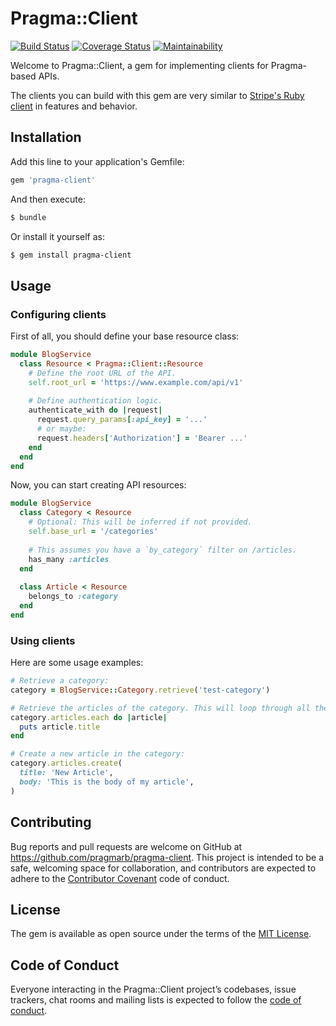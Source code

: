 # Pragma::Client

[![Build Status](https://travis-ci.org/pragmarb/pragma-client.svg?branch=master)](https://travis-ci.org/pragmarb/pragma-client)
[![Coverage Status](https://coveralls.io/repos/github/pragmarb/pragma-client/badge.svg?branch=master)](https://coveralls.io/github/pragmarb/pragma-client?branch=master)
[![Maintainability](https://api.codeclimate.com/v1/badges/986b54b1951aef56ce0e/maintainability)](https://codeclimate.com/github/pragmarb/pragma-client/maintainability)

Welcome to Pragma::Client, a gem for implementing clients for Pragma-based APIs.

The clients you can build with this gem are very similar to [Stripe's Ruby client](https://github.com/stripe/stripe-ruby)
in features and behavior.

## Installation

Add this line to your application's Gemfile:

```ruby
gem 'pragma-client'
```

And then execute:

```bash
$ bundle
```

Or install it yourself as:

```bash
$ gem install pragma-client
```

## Usage

### Configuring clients

First of all, you should define your base resource class:

```ruby
module BlogService
  class Resource < Pragma::Client::Resource
    # Define the root URL of the API.
    self.root_url = 'https://www.example.com/api/v1'
    
    # Define authentication logic.
    authenticate_with do |request|
      request.query_params[:api_key] = '...'
      # or maybe:
      request.headers['Authorization'] = 'Bearer ...' 
    end
  end
end
```

Now, you can start creating API resources:

```ruby
module BlogService
  class Category < Resource
    # Optional: This will be inferred if not provided.
    self.base_url = '/categories'
    
    # This assumes you have a `by_category` filter on /articles.
    has_many :articles
  end
  
  class Article < Resource
    belongs_to :category
  end
end
```

### Using clients

Here are some usage examples:

```ruby
# Retrieve a category:
category = BlogService::Category.retrieve('test-category')

# Retrieve the articles of the category. This will loop through all the pages:
category.articles.each do |article|
  puts article.title
end

# Create a new article in the category:
category.articles.create(
  title: 'New Article', 
  body: 'This is the body of my article',
) 
```

## Contributing

Bug reports and pull requests are welcome on GitHub at https://github.com/pragmarb/pragma-client. 
This project is intended to be a safe, welcoming space for collaboration, and contributors are 
expected to adhere to the [Contributor Covenant](http://contributor-covenant.org) code of conduct.

## License

The gem is available as open source under the terms of the [MIT License](https://opensource.org/licenses/MIT).

## Code of Conduct

Everyone interacting in the Pragma::Client project’s codebases, issue trackers, chat rooms and 
mailing lists is expected to follow the [code of conduct](https://github.com/pragmarb/pragma-client/blob/master/CODE_OF_CONDUCT.md).
